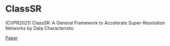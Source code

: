 # ClassSR
(CVPR2021) ClassSR: A General Framework to Accelerate Super-Resolution Networks by Data Characteristic

[Paper](https://arxiv.org/abs/2103.04039)
